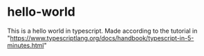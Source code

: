 # hello-world
This is a hello world in typescript.
Made according to the tutorial in "https://www.typescriptlang.org/docs/handbook/typescript-in-5-minutes.html"

